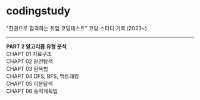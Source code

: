 # **codingstudy**
"한권으로 합격하는 취업 코딩테스트" 코딩 스터디 기록 (2023~)

----------------------------------
**PART 2 알고리즘 유형 분석<br/>**
CHAPT 01 자료구조<br/>
CHAPT 02 완전탐색<br/>
CHAPT 03 탐욕법<br/>
CHAPT 04 DFS, BFS, 백트래킹<br/>
CHAPT 05 이분탐색<br/>
CHAPT 06 동적계획법 
